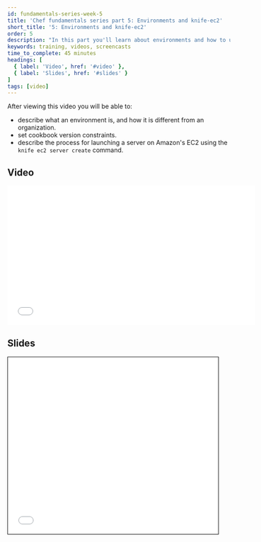 ```yaml
---
id: fundamentals-series-week-5
title: 'Chef fundamentals series part 5: Environments and knife-ec2'
short_title: '5: Environments and knife-ec2'
order: 5
description: "In this part you'll learn about environments and how to use Chef to launch a server on Amazon EC2."
keywords: training, videos, screencasts
time_to_complete: 45 minutes
headings: [
  { label: 'Video', href: '#video' },
  { label: 'Slides', href: '#slides' }
]
tags: [video]
---
```

After viewing this video you will be able to:

* describe what an environment is, and how it is different from an organization.
* set cookbook version constraints.
* describe the process for launching a server on Amazon's EC2 using the `knife ec2 server create` command.

## Video

<iframe width="560" height="315" src="//www.youtube.com/embed/NI45i5IoF7I" frameborder="0" allowfullscreen></iframe>

## Slides

<iframe style="border: 1px solid black;" src="//www.slideshare.net/slideshow/embed_code/36206195" width="476" height="400" frameborder="0" marginwidth="0" marginheight="0" scrolling="no"></iframe>
